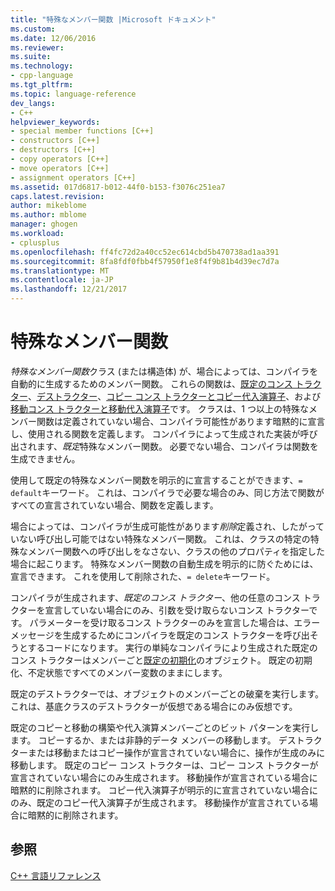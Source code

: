 ```yaml
---
title: "特殊なメンバー関数 |Microsoft ドキュメント"
ms.custom: 
ms.date: 12/06/2016
ms.reviewer: 
ms.suite: 
ms.technology:
- cpp-language
ms.tgt_pltfrm: 
ms.topic: language-reference
dev_langs:
- C++
helpviewer_keywords:
- special member functions [C++]
- constructors [C++]
- destructors [C++]
- copy operators [C++]
- move operators [C++]
- assignment operators [C++]
ms.assetid: 017d6817-b012-44f0-b153-f3076c251ea7
caps.latest.revision: 
author: mikeblome
ms.author: mblome
manager: ghogen
ms.workload:
- cplusplus
ms.openlocfilehash: ff4fc72d2a40cc52ec614cbd5b470738ad1aa391
ms.sourcegitcommit: 8fa8fdf0fbb4f57950f1e8f4f9b81b4d39ec7d7a
ms.translationtype: MT
ms.contentlocale: ja-JP
ms.lasthandoff: 12/21/2017
---
```

# <a name="special-member-functions"></a>特殊なメンバー関数  
  
*特殊なメンバー関数*クラス (または構造体) が、場合によっては、コンパイラを自動的に生成するためのメンバー関数。 これらの関数は、[既定のコンス トラクター](constructors-cpp.md#default_constructors)、[デストラクター](destructors-cpp.md)、[コピー コンス トラクターとコピー代入演算子](copy-constructors-and-copy-assignment-operators-cpp.md)、および[移動コンス トラクターと移動代入演算子](move-constructors-and-move-assignment-operators-cpp.md)です。 クラスは、1 つ以上の特殊なメンバー関数は定義されていない場合、コンパイラ可能性があります暗黙的に宣言し、使用される関数を定義します。 コンパイラによって生成された実装が呼び出されます、*既定*特殊なメンバー関数。 必要でない場合、コンパイラは関数を生成できません。  
  
使用して既定の特殊なメンバー関数を明示的に宣言することができます、`= default`キーワード。 これは、コンパイラで必要な場合のみ、同じ方法で関数がすべての宣言されていない場合、関数を定義します。 

場合によっては、コンパイラが生成可能性があります*削除*定義され、したがっていない呼び出し可能ではない特殊なメンバー関数。 これは、クラスの特定の特殊なメンバー関数への呼び出しをなさない、クラスの他のプロパティを指定した場合に起こります。 特殊なメンバー関数の自動生成を明示的に防ぐためには、宣言できます。 これを使用して削除された、`= delete`キーワード。  
  
コンパイラが生成されます、*既定のコンス トラクター*、他の任意のコンス トラクターを宣言していない場合にのみ、引数を受け取らないコンス トラクターです。 パラメーターを受け取るコンス トラクターのみを宣言した場合は、エラー メッセージを生成するためにコンパイラを既定のコンス トラクターを呼び出そうとするコードになります。 実行の単純なコンパイラにより生成された既定のコンス トラクターはメンバーごと[既定の初期化](initializers.md#default_initialization)のオブジェクト。 既定の初期化、不定状態ですべてのメンバー変数のままにします。  
  
既定のデストラクターでは、オブジェクトのメンバーごとの破棄を実行します。 これは、基底クラスのデストラクターが仮想である場合にのみ仮想です。  
  
既定のコピーと移動の構築や代入演算メンバーごとのビット パターンを実行します。 コピーするか、または非静的データ メンバーの移動します。 デストラクターまたは移動またはコピー操作が宣言されていない場合に、操作が生成のみに移動します。 既定のコピー コンス トラクターは、コピー コンス トラクターが宣言されていない場合にのみ生成されます。 移動操作が宣言されている場合に暗黙的に削除されます。 コピー代入演算子が明示的に宣言されていない場合にのみ、既定のコピー代入演算子が生成されます。 移動操作が宣言されている場合に暗黙的に削除されます。  
  
## <a name="see-also"></a>参照  
[C++ 言語リファレンス](cpp-language-reference.md)  



 
